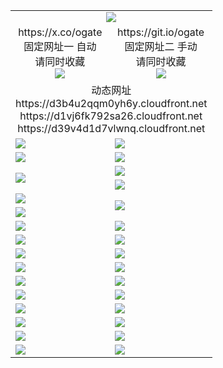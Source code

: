 ﻿<table>
  <tr><td colspan=2 align=center><img src="https://d39v4d1d7vlwnq.cloudfront.net/Up/oGate.jpg" /></td></tr>
  <tr>
    <td align=center>https://x.co/ogate<br>固定网址一 自动<br>请同时收藏<br><img src="https://d39v4d1d7vlwnq.cloudfront.net/Up/0WMGD1.png" /></td>
    <td align=center>https://git.io/ogate<br>固定网址二 手动<br>请同时收藏<br><img src="https://d39v4d1d7vlwnq.cloudfront.net/Up/0WMGD2.png" /></td>
  </tr>
  <tr><td colspan=2 align=center>动态网址
<br>https://d3b4u2qqm0yh6y.cloudfront.net
<br>https://d1vj6fk792sa26.cloudfront.net
<br>https://d39v4d1d7vlwnq.cloudfront.net
    </td>
  </tr>
  <tr>
    <td><a href="https://d39v4d1d7vlwnq.cloudfront.net/oNote.aspx?id=oGate&from=github" target="_blank"><img src="https://d39v4d1d7vlwnq.cloudfront.net/Up/0WMYQ.jpg" /></a></td>
    <td><a href="https://d39v4d1d7vlwnq.cloudfront.net/oNote.aspx?id=oNote&from=github" target="_blank"><img src="https://d39v4d1d7vlwnq.cloudfront.net/Up/0WZBM.jpg" /></a></td>
  </tr>
  <tr>
    <td><a href="https://d39v4d1d7vlwnq.cloudfront.net/ogDY.aspx?from=github" target="_blank"><img src="https://d39v4d1d7vlwnq.cloudfront.net/Up/DY.jpg"/></a></td>
    <td><a href="https://d39v4d1d7vlwnq.cloudfront.net/ogST.aspx?from=github" target="_blank"><img src="https://d39v4d1d7vlwnq.cloudfront.net/Up/ST.jpg"/></a></td>
  </tr>
  <tr>
    <td rowspan=2><a href="https://d39v4d1d7vlwnq.cloudfront.net/ogUP.aspx?name=WJ.mp4&from=github" target="_blank"><img src="https://d39v4d1d7vlwnq.cloudfront.net/Up/WJ.jpg" /></a></td>
    <td><a href="https://d39v4d1d7vlwnq.cloudfront.net/ogUP.aspx?name=DKC.mp4&count=17&from=github" target="_blank"><img src="https://d39v4d1d7vlwnq.cloudfront.net/Up/DKC.jpg" /></a></td> 
  </tr>
  <tr>
    <td><a href="https://d39v4d1d7vlwnq.cloudfront.net/ogUP.aspx?name=LRWS.mp4&count=6B:13,5A:10,5B:35,4A:14,4B:19,3A:10,3B:26,2A:16,2B:21,1A:23,1B:29&from=github" target="_blank"><img src="https://d39v4d1d7vlwnq.cloudfront.net/Up/LRWS.jpg" /></a></td>
  </tr>
  <tr>
    <td><a href="https://d39v4d1d7vlwnq.cloudfront.net/ogUP.aspx?name=JQR.mp4&count=2&from=github" target="_blank"><img src="https://d39v4d1d7vlwnq.cloudfront.net/Up/JQR.jpg" /></a></td>   
    <td rowspan=2><a href="https://d39v4d1d7vlwnq.cloudfront.net/ogUP.aspx?name=JP.mp4&count=9&from=github" target="_blank"><img src="https://d39v4d1d7vlwnq.cloudfront.net/Up/JP.jpg" /></td>
  </tr>
  <tr>
    <td><a href="https://d39v4d1d7vlwnq.cloudfront.net/ogUP.aspx?name=ZSJ.mp4&count=16&from=github" target="_blank"><img src="https://d39v4d1d7vlwnq.cloudfront.net/Up/ZSJ.jpg" /></a></td>
  </tr>
  <tr>
    <td><a href="https://d39v4d1d7vlwnq.cloudfront.net/ogUP.aspx?name=SSZJ.mp4&count=7&current=2&from=github" target="_blank"><img src="https://d39v4d1d7vlwnq.cloudfront.net/Up/SSZJ.jpg" /></a></td>
    <td><a href="https://d39v4d1d7vlwnq.cloudfront.net/ogUP.aspx?name=WH.mp4&from=github" target="_blank"><img src="https://d39v4d1d7vlwnq.cloudfront.net/Up/WH.jpg" /></a></td>
  </tr>
  <tr>
    <td><a href="https://d39v4d1d7vlwnq.cloudfront.net/ogUP.aspx?name=MHS.mp4&from=github" target="_blank"><img src="https://d39v4d1d7vlwnq.cloudfront.net/Up/MHS.jpg" /></a></td>
    <td><a href="https://d39v4d1d7vlwnq.cloudfront.net/ogUP.aspx?name=XTFY.mp4&count=24&from=github" target="_blank"><img src="https://d39v4d1d7vlwnq.cloudfront.net/Up/XTFY.jpg" /></a></td>
  </tr>
  <tr>
    <td><a href="https://d39v4d1d7vlwnq.cloudfront.net/ogUP.aspx?name=4SQQ.mp4&count=06:1,05:20&current=06:1&from=github" target="_blank"><img src="https://d39v4d1d7vlwnq.cloudfront.net/Up/4SQQ0.jpg" /></a></td>
    <td><a href="https://d39v4d1d7vlwnq.cloudfront.net/ogUP.aspx?name=4SHQ.mp4&count=06:1,05:29&current=06:1&from=github" target="_blank"><img src="https://d39v4d1d7vlwnq.cloudfront.net/Up/4SHQ0.jpg" /></a></td>
  </tr>
  <tr>
    <td><a href="https://d39v4d1d7vlwnq.cloudfront.net/ogUP.aspx?name=4SZG.mp4&count=05:22,04:22&current=05:20&from=github" target="_blank"><img src="https://d39v4d1d7vlwnq.cloudfront.net/Up/4SZG0.jpg" /></a></td>
    <td><a href="https://d39v4d1d7vlwnq.cloudfront.net/ogUP.aspx?name=4SDJ.mp4&count=05:48,04:52&current=05:47&from=github" target="_blank"><img src="https://d39v4d1d7vlwnq.cloudfront.net/Up/4SDJ0.jpg" /></a></td>
  </tr>
  <tr>
    <td><a href="https://d39v4d1d7vlwnq.cloudfront.net/onUP.aspx?name=https://d3r9vf059h4454.cloudfront.net/602&from=github" target="_blank"><img src="https://d39v4d1d7vlwnq.cloudfront.net/Up/0DTW.jpg"/></a></td>
    <td><a href="https://d39v4d1d7vlwnq.cloudfront.net/onUP.aspx?name=https://d2tyo2h9ydw5hf.cloudfront.net/acenter/&from=github" target="_blank"><img src="https://d39v4d1d7vlwnq.cloudfront.net/Up/0TDW.jpg" /></a></td>
  </tr>
  <tr>
    <td><a href="https://d39v4d1d7vlwnq.cloudfront.net/onUP.aspx?name=https://d2r8g7swm7yriq.cloudfront.net/gb/nsc413.htm&from=github" target="_blank"><img src="https://d39v4d1d7vlwnq.cloudfront.net/Up/0DJY.jpg" /></a></td>
    <td><a href="https://d39v4d1d7vlwnq.cloudfront.net/onUP.aspx?name=https://dgyo0jey7vwa5.cloudfront.net/xtr/gb/prog204.html&from=github" target="_blank"><img src="https://d39v4d1d7vlwnq.cloudfront.net/Up/0XTR.jpg" /></a></td>
  </tr>
  <tr>
    <td><a href="https://d39v4d1d7vlwnq.cloudfront.net/onUP.aspx?name=https://d1o6sqws00r7ay.cloudfront.net&from=github" target="_blank"><img src="https://d39v4d1d7vlwnq.cloudfront.net/Up/0MHW.jpg" /></a></td>
    <td><a href="https://d39v4d1d7vlwnq.cloudfront.net/onUP.aspx?name=https://d38z1xzg5vtneh.cloudfront.net&from=github" target="_blank"><img src="https://d39v4d1d7vlwnq.cloudfront.net/Up/0ZJW.jpg" /></a></td>
  </tr>
  <tr>
    <td><a href="https://d39v4d1d7vlwnq.cloudfront.net/ogUP.aspx?name=FG.zip&from=github" target="_blank"><img src="https://d39v4d1d7vlwnq.cloudfront.net/Up/FG.jpg" /></a></td>
    <td><a href="https://d39v4d1d7vlwnq.cloudfront.net/ogUP.aspx?name=FGA.apk&from=github" target="_blank"><img src="https://d39v4d1d7vlwnq.cloudfront.net/Up/FGA.jpg" /></a></td>
  </tr>
  <tr>
    <td><a href="https://d39v4d1d7vlwnq.cloudfront.net/ogUP.aspx?name=U.zip&from=github" target="_blank"><img src="https://d39v4d1d7vlwnq.cloudfront.net/Up/U.jpg" /></a></td>
    <td><a href="https://d39v4d1d7vlwnq.cloudfront.net/ogUP.aspx?name=UA.apk&from=github" target="_blank"><img src="https://d39v4d1d7vlwnq.cloudfront.net/Up/UA.jpg" /></a></td>
  </tr>
  <tr>
    <td><a href="https://d39v4d1d7vlwnq.cloudfront.net/ogUP.aspx?name=0iPPOTV.zip&from=github" target="_blank"><img src="https://d39v4d1d7vlwnq.cloudfront.net/Up/0iPPOTV.jpg" /></a></td>
    <td><a href="https://d39v4d1d7vlwnq.cloudfront.net/ogUP.aspx?name=0iNTD.apk&from=github" target="_blank"><img src="https://d39v4d1d7vlwnq.cloudfront.net/Up/0iNTD.jpg" /></a></td>
  </tr>
</table>

